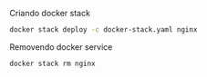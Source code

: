 Criando docker stack
```bash
docker stack deploy -c docker-stack.yaml nginx
```

Removendo docker service
```bash
docker stack rm nginx
```